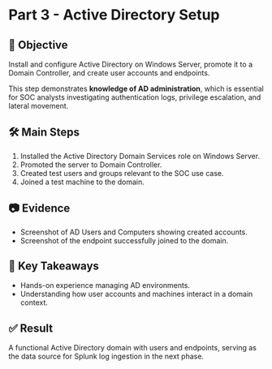 
# Part 3 - Active Directory Setup

## 🎯 Objective
Install and configure Active Directory on Windows Server, promote it to a Domain Controller, and create user accounts and endpoints.

This step demonstrates **knowledge of AD administration**, which is essential for SOC analysts investigating authentication logs, privilege escalation, and lateral movement.

## 🛠️ Main Steps
1. Installed the Active Directory Domain Services role on Windows Server.
2. Promoted the server to Domain Controller.
3. Created test users and groups relevant to the SOC use case.
4. Joined a test machine to the domain.

## 📷 Evidence
- Screenshot of AD Users and Computers showing created accounts.
- Screenshot of the endpoint successfully joined to the domain.

## 🔗 Key Takeaways
- Hands-on experience managing AD environments.
- Understanding how user accounts and machines interact in a domain context.

## ✅ Result
A functional Active Directory domain with users and endpoints, serving as the data source for Splunk log ingestion in the next phase.
